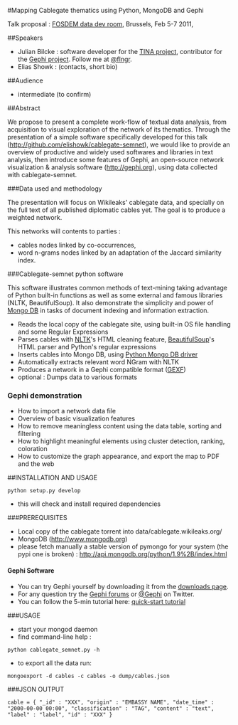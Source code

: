 #Mapping Cablegate thematics using Python, MongoDB and Gephi


Talk proposal : [FOSDEM data dev room](http://datadevroom.couch.it/), Brussels, Feb 5-7 2011, 

##Speakers

 - Julian Bilcke : software developer for the [TINA project](http://tinasoft.eu), contributor for the [Gephi project](http://gephi.org). Follow me at [@flngr](http://twitter.com/flngr).
 - Elias Showk : (contacts, short bio)

##Audience

 - intermediate (to confirm)

##Abstract

We propose to present a complete work-flow of textual data analysis, from acquisition to visual exploration of the network of its thematics. Through the presentation of a simple software specifically developed for this talk (http://github.com/elishowk/cablegate-semnet), we would like to provide an overview of productive and widely used softwares and libraries in text analysis, then introduce some features of Gephi, an open-source network visualization & analysis software (http://gephi.org), using data collected with cablegate-semnet.

###Data used and methodology

The presentation will focus on Wikileaks' cablegate data, and specially on the full text of all published diplomatic cables yet. The goal is to produce a weighted network.

This networks will contents to parties :
 - cables nodes linked by co-occurrences,
 - word n-grams nodes linked by an adaptation of the Jaccard similarity index.


###Cablegate-semnet python software


This software illustrates common methods of text-mining taking advantage of Python built-in functions as well as some external and famous libraries (NLTK, BeautifulSoup).
It also demonstrate the simplicity and power of [Mongo DB](http://mongodb.org) in tasks of document indexing and information extraction.

 - Reads the local copy of the cablegate site, using built-in OS file handling and some Regular Expressions
 - Parses cables with [NLTK](http://nltk.org)'s HTML cleaning feature, [BeautifulSoup](http://www.crummy.com/software/BeautifulSoup/)'s HTML parser and Python's regular expressions
 - Inserts cables into Mongo DB, using [Python Mongo DB driver](http://api.mongodb.org/python/1.9%2B/index.html)
 - Automatically extracts relevant word NGram with NLTK
 - Produces a network in a Gephi compatible format ([GEXF](http://gexf.net))
 - optional : Dumps data to various formats

### Gephi demonstration

- How to import a network data file
- Overview of basic visualization features
- How to remove meaningless content using the data table, sorting and filtering
- How to highlight meaningful elements using cluster detection, ranking, coloration
- How to customize the graph appearance, and export the map to PDF and the web
 
##INSTALLATION AND USAGE

`python setup.py develop`
  
 - this will check and install required dependencies

###PREREQUISITES

- Local copy of the cablegate torrent into data/cablegate.wikileaks.org/
- MongoDB (http://www.mongodb.org)
- please fetch manually a stable version of pymongo for your system (the pypi one is broken) : http://api.mongodb.org/python/1.9%2B/index.html
  
#### Gephi Software

- You can try Gephi yourself by downloading it from the [downloads page](http://gephi.org/users/download/).
- For any question try the [Gephi forums](http://forum.gephi.org) or [@Gephi](http://twitter.com/gephi) on Twitter.
- You can follow the 5-min tutorial here: [quick-start tutorial](http://gephi.org/users/quick-start/)

###USAGE

  - start your mongod daemon
  - find command-line help :
  
`python cablegate_semnet.py -h`

  - to export all the data run:
  
`mongoexport -d cables -c cables -o dump/cables.json`


###JSON OUTPUT

`cable = {
  "_id" : "XXX",
  "origin" : "EMBASSY NAME",
  "date_time" : "2000-00-00 00:00",
  "classification" : "TAG",
  "content" : "text",
  "label" : "label",
  "id" : "XXX"
}`